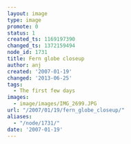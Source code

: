 ```yaml
---
layout: image
type: image
promote: 0
status: 1
created_ts: 1169197390
changed_ts: 1372159494
node_id: 1731
title: Fern globe closeup
author: anj
created: '2007-01-19'
changed: '2013-06-25'
tags:
  - The first few days
images:
  - image/images/IMG_2699.JPG
url: "/2007/01/19/fern_globe_closeup/"
aliases:
  - "/node/1731/"
date: '2007-01-19'
---
```



